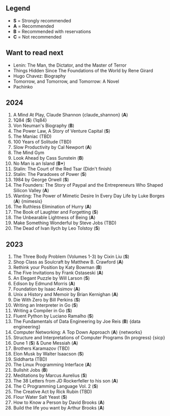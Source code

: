 ## Legend
<!-- Tiers of preference from S, A, B, and C -->
- **S** = Strongly recommended
- **A** = Recommended
- **B** = Recommended with reservations
- **C** = Not recommended

## Want to read next
- Lenin: The Man, the Dictator, and the Master of Terror
- Things Hidden Since The Foundations of the World by Rene Girard
- Hugo Chavez: Biography
- Tomorrow, and Tomorrow, and Tomorrow: A Novel
- Pachinko 

## 2024
1. A Mind At Play, Claude Shannon {claude_shannon} (**A**)
2. 1Q84 (**S**) {1q84}
3. Von Neuman's Biography (**B**)
4. The Power Law, A Story of Venture Capital (**S**)
5. The Maniac (TBD)
6. 100 Years of Solitude (TBD)
7. Slow Productivity by Cal Newport (**A**)
8. The Mind Gym 
9. Look Ahead by Cass Sunstein (**B**)
10. No Man is an Island (**B+**)
11. Stalin: The Court of the Red Tsar (Didn't finish)
12. Stalin: The Paradoxes of Power (**S**)
12. 1984 by George Orwell (**S**)
13. The Founders: The Story of Paypal and the Entrepreneurs Who Shaped Silicon Valley (**A**)
14. Wanting: The Power of Mimetic Desire In Every Day Life by Luke Borges (**A**) {mimesis}
15. The Ruthless Elimination of Hurry (**A**)
16. The Book of Laughter and Forgetting (**S**)
17. The Unbearable Lightness of Being (**A**) 
18. Make Something Wonderful by Steve Jobs (TBD)
19. The Dead of Ivan Ilych by Leo Tolstoy (**S**)

## 2023
1. The Three Body Problem (Volumes 1-3) by Cixin Liu (**S**)
2. Shop Class as Soulcraft by Matthew B. Crawford (**A**)
3. Rethink your Position by Katy Bowman (**B**)
4. The Five Invitations by Frank Ostaseski (**A**)
5. An Elegant Puzzle by Will Larson (**S**)
6. Edison by Edmund Morris (**A**)
7. Foundation by Isaac Asimov (**A**)
8. Unix a History and Memoir by Brian Kernighan (**A**)
9. Die With Zero by Bill Perkins (**S**)
10. Writing an Interpreter in Go (**S**)
11. Writing a Compiler in Go (**S**)
12. Fluent Python by Luciano Ramalho (**S**)
13. The Fundamentals of Data Engineering by Joe Reis (**B**) {data engineering}
14. Computer Networking: A Top Down Approach (**A**) {networks}
15. Structure and Interpretations of Computer Programs (In progress) {sicp}
16. Dune 1 (**S**) & Dune Messiah (**A**)
17. Brothers Karamazov (TBD)
18. Elon Musk by Walter Isaacson (**S**)
19. Siddharta (TBD)
20. The Linux Programming Interface (**A**)
21. Bullshit Jobs (**B**)
22. Meditations by Marcus Aurelius (**S**)
23. The 38 Letters from JD Rockerfeller to his son (**A**)
24. The C Programming Language Vol. 2 (**S**)
25. The Creative Act by Rick Rubin (TBD)
26. Flour Water Salt Yeast (**S**)
27. How to Know a Person by David Brooks (**A**)
28. Build the life you want by Arthur Brooks (**A**)
